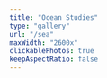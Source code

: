 ```yaml
---
title: "Ocean Studies"
type: "gallery"
url: "/sea"
maxWidth: "2600x"
clickablePhotos: true
keepAspectRatio: false
---
```


